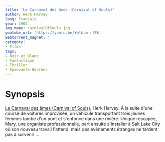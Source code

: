 ```yaml
---
title: 'Le Carnaval des âmes (Carnival of Souls)'
author: Herk Harvey
lang: Français
year: 1962
img_name: carnivalOfSouls.jpg
youtube_url: 'https://youtu.be/Ywlbsm-rfEk'
webtorrent_magnet: ''
category:
- Films
tags:
- Noir et Blanc
- Fantastique
- Thriller
- Épouvante-Horreur
---
```



# Synopsis
[Le Carnaval des âmes (Carnival of Souls)](https://www.amazon.fr/gp/product/B075L1V7KP/ref=as_li_qf_sp_asin_il_tl?ie=UTF8&tag=ctimes-21&camp=1642&creative=6746&linkCode=as2&creativeASIN=B075L1V7KP&linkId=23be1ee504f1ae30c747877c54f79349), Herk Harvey.
À la suite d'une course de voitures improvisée, un véhicule transportant trois jeunes femmes tombe d'un pont et s'enfonce dans une rivière. Unique rescapée, Mary, une organiste professionnelle, part ensuite s'installer à Salt Lake City où son nouveau travail l'attend, mais des évènements étranges ne tardent pas à survenir ...
